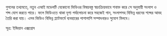 গুগলের তথ্যমতে, নতুন এআই মডেলটি যেকোনো ভিডিওর বিষয়বস্তু স্বয়ংক্রিয়ভাবে শনাক্ত করে সে অনুযায়ী সংলাপ ও শব্দ যোগ করতে পারে। ফলে ভিডিওতে থাকা দৃশ্য পর্যালোচনা করে সহজেই গান, সংলাপসহ বিভিন্ন ধরনের শব্দের আবহ তৈরি করা যায়। এসব ভিডিও বিভিন্ন প্ল্যাটফর্মে ব্যবহারের পাশাপাশি সম্পাদনারও সুযোগ মিলবে।

সূত্র: ইন্ডিয়ান এক্সপ্রেস
